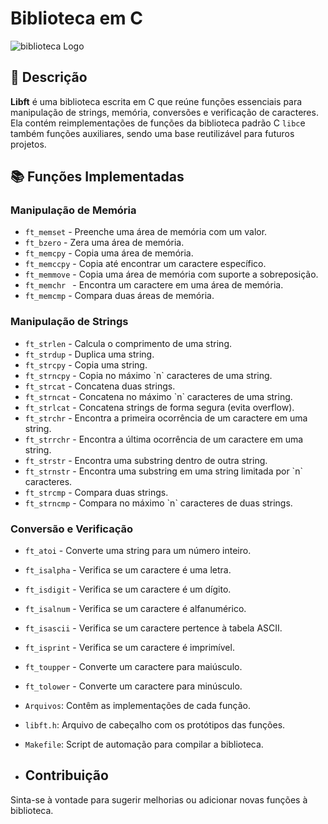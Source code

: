 # Biblioteca em C

![biblioteca Logo](https://terminalroot.com.br/assets/img/livros/c/c-livros.jpg)

## 📝 Descrição

**Libft** é uma biblioteca escrita em C que reúne funções essenciais para manipulação de strings, memória, conversões e verificação de caracteres. Ela contém reimplementações de funções da biblioteca padrão C ``libc``e também funções auxiliares, sendo uma base reutilizável para futuros projetos.

## 📚 Funções Implementadas

### **Manipulação de Memória**
-  ``ft_memset`` - Preenche uma área de memória com um valor.
-  ``ft_bzero`` - Zera uma área de memória.
-  ``ft_memcpy`` - Copia uma área de memória.
- ``ft_memccpy`` - Copia até encontrar um caractere específico.
- ``ft_memmove`` - Copia uma área de memória com suporte a sobreposição.
- ``ft_memchr `` - Encontra um caractere em uma área de memória.
- ``ft_memcmp`` - Compara duas áreas de memória.

### **Manipulação de Strings**
- ``ft_strlen`` - Calcula o comprimento de uma string.
- ``ft_strdup`` - Duplica uma string.
- ``ft_strcpy`` - Copia uma string.
- ``ft_strncpy`` - Copia no máximo \`n\` caracteres de uma string.
- ``ft_strcat`` - Concatena duas strings.
- ``ft_strncat`` - Concatena no máximo \`n\` caracteres de uma string.
- ``ft_strlcat`` - Concatena strings de forma segura (evita overflow).
- ``ft_strchr`` - Encontra a primeira ocorrência de um caractere em uma string.
- ``ft_strrchr`` - Encontra a última ocorrência de um caractere em uma string.
- ``ft_strstr`` - Encontra uma substring dentro de outra string.
- ``ft_strnstr`` - Encontra uma substring em uma string limitada por \`n\` caracteres.
- ``ft_strcmp`` - Compara duas strings.
- ``ft_strncmp`` - Compara no máximo \`n\` caracteres de duas strings.

### **Conversão e Verificação**
- ``ft_atoi`` - Converte uma string para um número inteiro.
- ``ft_isalpha`` - Verifica se um caractere é uma letra.
- ``ft_isdigit`` - Verifica se um caractere é um dígito.
- ``ft_isalnum`` - Verifica se um caractere é alfanumérico.
- ``ft_isascii`` - Verifica se um caractere pertence à tabela ASCII.
- ``ft_isprint`` - Verifica se um caractere é imprimível.
- ``ft_toupper`` - Converte um caractere para maiúsculo.
- ``ft_tolower`` - Converte um caractere para minúsculo.

- ``Arquivos``: Contêm as implementações de cada função.
- ``libft.h``: Arquivo de cabeçalho com os protótipos das funções.
- ``Makefile``: Script de automação para compilar a biblioteca.

- ## Contribuição
Sinta-se à vontade para sugerir melhorias ou adicionar novas funções à biblioteca.
